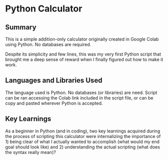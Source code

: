 # Python Calculator

## Summary
This is a simple addition-only calculator originally created in Google Colab using Python.  No databases are required.

Despite its simplicity and few lines, this was my very first Python script that brought me a deep sense of reward when I finally figured out how to make it work.

## Languages and Libraries Used
The language used is Python.  No databases (or libraries) are need.  Script can be ran accessing the Colab link included in the script file, or can be copy and pasted wherever Python is accepted.

## Key Learnings
As a beginner in Python (and in coding), two key learnings acquired during the process of scripting this calculator were internalizing the importance of 1) being clear of what I actually wanted to accomplish (what would my end goal should look like) and 2) understanding the actual scripting (what does the syntax really mean)?

